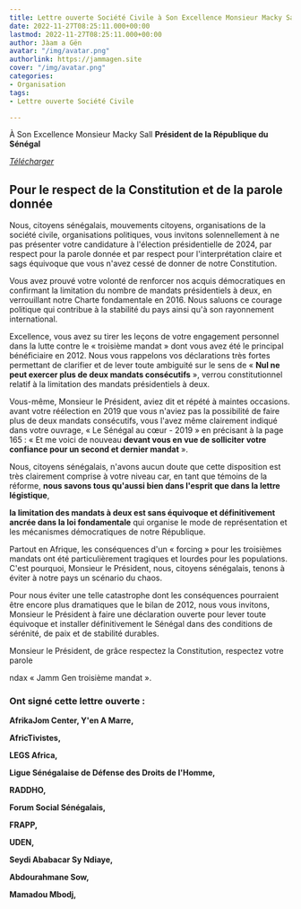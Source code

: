 ```yaml
---
title: Lettre ouverte Société Civile à Son Excellence Monsieur Macky Sall
date: 2022-11-27T08:25:11.000+00:00
lastmod: 2022-11-27T08:25:11.000+00:00
author: Jàam a Gën
avatar: "/img/avatar.png"
authorlink: https://jammagen.site
cover: "/img/avatar.png"
categories:
- Organisation
tags:
- Lettre ouverte Société Civile

---
```

À Son Excellence Monsieur Macky Sall
**Président de la République du Sénégal**

<!--more-->

[_Télécharger_](https://update.africtivistes.org/wp-content/uploads/2022/12/Lettre-ouverte-Societe-Civile-a-Son-Excellence-Monsieur-Macky-Sall.pdf.pdf)

## Pour le respect de la Constitution et de la parole donnée

Nous, citoyens sénégalais, mouvements citoyens, organisations de la société civile, organisations politiques, vous invitons solennellement à ne pas présenter votre candidature à l'élection présidentielle de 2024, par respect pour la parole donnée et par respect pour l'interprétation claire et sags équivoque que vous n'avez cessé de donner de notre Constitution.

Vous avez prouvé votre volonté de renforcer nos acquis démocratiques en confirmant la limitation du nombre de mandats présidentiels à deux, en verrouillant notre Charte fondamentale en 2016. Nous saluons ce courage politique qui contribue à la stabilité du pays ainsi qu'à son rayonnement international.

Excellence, vous avez su tirer les leçons de votre engagement personnel dans la lutte contre le « troisième mandat » dont vous avez été le principal bénéficiaire en 2012. Nous vous rappelons vos déclarations très fortes permettant de clarifier et de lever toute ambiguité sur le sens de « **Nul ne peut exercer plus de deux mandats consécutifs** », verrou constitutionnel relatif à la limitation des mandats présidentiels à deux.

Vous-même, Monsieur le Président, aviez dit et répété à maintes occasions. avant votre réélection en 2019 que vous n'aviez pas la possibilité de faire plus de deux mandats consécutifs, vous l'avez même clairement indiqué dans votre ouvrage, « Le Sénégal au cœur - 2019 » en précisant à la page 165 : « Et me voici de nouveau **devant vous en vue de solliciter votre confiance pour un second et dernier mandat** ».

Nous, citoyens sénégalais, n'avons aucun doute que cette disposition est très clairement comprise à votre niveau car, en tant que témoins de la réforme, **nous savons tous qu'aussi bien dans l'esprit que dans la lettre légistique**,

**la limitation des mandats à deux est sans équivoque et définitivement ancrée dans la loi fondamentale** qui organise le mode de représentation et les mécanismes démocratiques de notre République.

Partout en Afrique, les conséquences d'un « forcing » pour les troisièmes mandats ont été particulièrement tragiques et lourdes pour les populations. C'est pourquoi, Monsieur le Président, nous, citoyens sénégalais, tenons à éviter à notre pays un scénario du chaos.

Pour nous éviter une telle catastrophe dont les conséquences pourraient être encore plus dramatiques que le bilan de 2012, nous vous invitons, Monsieur le Président à faire une déclaration ouverte pour lever toute équivoque et installer définitivement le Sénégal dans des conditions de sérénité, de paix et de stabilité durables.

Monsieur le Président, de grâce respectez la Constitution, respectez votre parole

ndax « Jamm Gen troisième mandat ».

### Ont signé cette lettre ouverte :

**AfrikaJom Center, Y'en A Marre,**

**AfricTivistes,**

**LEGS Africa,**

**Ligue Sénégalaise de Défense des Droits de l'Homme,**

**RADDHO,**

**Forum Social Sénégalais,**

**FRAPP,**

**UDEN,**

**Seydi Ababacar Sy Ndiaye,**

**Abdourahmane Sow,**

**Mamadou Mbodj,**